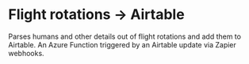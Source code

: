 # Flight rotations -> Airtable

Parses humans and other details out of flight rotations and add them to Airtable. An Azure Function triggered by an Airtable update via Zapier webhooks.

